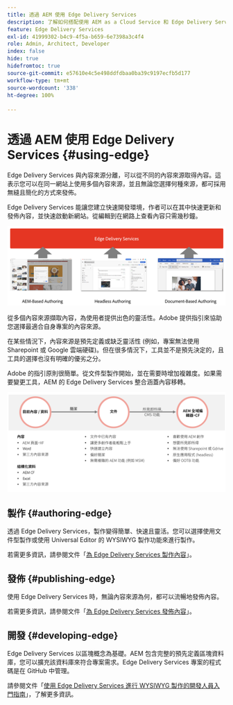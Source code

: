 ```yaml
---
title: 透過 AEM 使用 Edge Delivery Services
description: 了解如何搭配使用 AEM as a Cloud Service 和 Edge Delivery Services。
feature: Edge Delivery Services
exl-id: 41999302-b4c9-4f5a-b659-6e7398a3c4f4
role: Admin, Architect, Developer
index: false
hide: true
hidefromtoc: true
source-git-commit: e57610e4c5e498ddfdbaa0ba39c9197ecfb5d177
workflow-type: tm+mt
source-wordcount: '338'
ht-degree: 100%

---
```



# 透過 AEM 使用 Edge Delivery Services {#using-edge}

Edge Delivery Services 與內容來源分離，可以從不同的內容來源取得內容。這表示您可以在同一網站上使用多個內容來源，並且無論您選擇何種來源，都可採用無縫且簡化的方式來發佈。

Edge Delivery Services 能讓您建立快速開發環境，作者可以在其中快速更新和發佈內容，並快速啟動新網站。從編輯到在網路上查看內容只需幾秒鐘。

![Edge Delivery 的內容來源](assets/content-sources.png)

從多個內容來源擷取內容，為使用者提供出色的靈活性。Adobe 提供指引來協助您選擇最適合自身專案的內容來源。

在某些情況下，內容來源是預先定義或缺乏靈活性 (例如，專案無法使用 Sharepoint 或 Google 雲端硬碟)。但在很多情況下，工具並不是預先決定的，且工具的選擇也沒有明確的優劣之分。

Adobe 的指引原則很簡單。從文件型製作開始，並在需要時增加複雜度。如果需要變更工具，AEM 的 Edge Delivery Services 整合涵蓋內容移轉。

![內容來源彈性](assets/content-source-flexiblity.png)

## 製作 {#authoring-edge}

透過 Edge Delivery Services，製作變得簡單、快速且靈活。您可以選擇使用文件型製作或使用 Universal Editor 的 WYSIWYG 製作功能來進行製作。

若需更多資訊，請參閱文件「[為 Edge Delivery Services 製作內容](/help/edge/wysiwyg-authoring/authoring.md)」。

## 發佈 {#publishing-edge}

使用 Edge Delivery Services 時，無論內容來源為何，都可以流暢地發佈內容。

若需更多資訊，請參閱文件「[為 Edge Delivery Services 發佈內容](/help/edge/wysiwyg-authoring/publishing.md)」。

## 開發 {#developing-edge}

Edge Delivery Services 以區塊概念為基礎。AEM 包含完整的預先定義區塊資料庫，您可以擴充該資料庫來符合專案需求。Edge Delivery Services 專案的程式碼是在 GitHub 中管理。

請參閱文件「[使用 Edge Delivery Services 進行 WYSIWYG 製作的開發人員入門指南](/help/edge/wysiwyg-authoring/edge-dev-getting-started.md)」，了解更多資訊。
